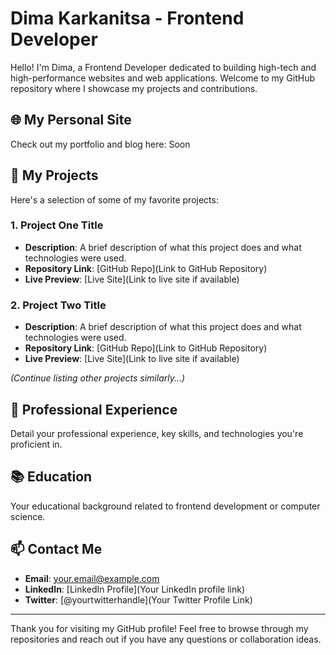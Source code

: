 # Dima Karkanitsa - Frontend Developer

Hello! I'm Dima, a Frontend Developer dedicated to building high-tech and high-performance websites and web applications. Welcome to my GitHub repository where I showcase my projects and contributions.

## 🌐 My Personal Site

Check out my portfolio and blog here: Soon

## 🚀 My Projects

Here's a selection of some of my favorite projects:

### 1. Project One Title

- **Description**: A brief description of what this project does and what technologies were used.
- **Repository Link**: [GitHub Repo](Link to GitHub Repository)
- **Live Preview**: [Live Site](Link to live site if available)

### 2. Project Two Title

- **Description**: A brief description of what this project does and what technologies were used.
- **Repository Link**: [GitHub Repo](Link to GitHub Repository)
- **Live Preview**: [Live Site](Link to live site if available)

_(Continue listing other projects similarly...)_

## 💼 Professional Experience

Detail your professional experience, key skills, and technologies you're proficient in.

## 📚 Education

Your educational background related to frontend development or computer science.

## 📫 Contact Me

- **Email**: [your.email@example.com](mailto:your.email@example.com)
- **LinkedIn**: [LinkedIn Profile](Your LinkedIn profile link)
- **Twitter**: [@yourtwitterhandle](Your Twitter Profile Link)

---

Thank you for visiting my GitHub profile! Feel free to browse through my repositories and reach out if you have any questions or collaboration ideas.
